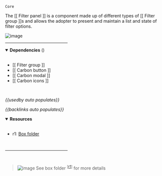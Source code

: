 `Core` <!-- category start --><!-- category end -->

The [[ Filter panel ]] is a component made up of different types of [[ Filter group ]]s and allows the adopter to present and maintain a list and state of filter options.

![image](https://user-images.githubusercontent.com/3793636/119146818-a0813f00-ba10-11eb-8c2c-2f84f667f729.png)

<hr width="40%" />

<!-- toc start open="true" --><!-- toc end -->

<details open="true">
  <summary><strong>Dependencies</strong> (<!-- dependencyCount start --><!-- dependencyCount end -->)</summary><br />

- [[ Filter group ]]
- [[ Carbon button ]]
- [[ Carbon modal ]]
- [[ Carbon icons ]]

<br />
</details>

<!-- usedby start open="true" -->
*{{usedby auto populates}}*
<!-- usedby end -->

<!-- backlinks start open="true" -->
*{{backlinks auto populates}}*
<!-- backlinks end -->

<a name="resources"></a>
<details open="true">
  <summary><strong>Resources</strong></summary><br />

- r1: [Box folder](https://ibm.ent.box.com/folder/136914860547)

<br />
</details>

<hr width="40%" />

<br />

> ![image](https://user-images.githubusercontent.com/3793636/117873919-f6faba80-b265-11eb-81a5-039bdcd822e8.png)  See box folder <sup>[[r1](#resources)]</sup> for more details